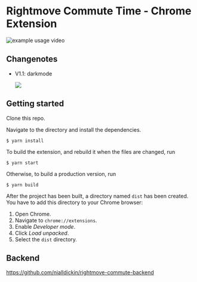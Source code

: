 # Rightmove Commute Time - Chrome Extension

![example usage video](https://j.gifs.com/XLmZ5g.gif)

## Changenotes

- V1.1: darkmode

  ![](https://user-images.githubusercontent.com/36296712/115534767-05217080-a290-11eb-9b48-91ce8da57b14.png)

## Getting started

Clone this repo.

Navigate to the directory and install the dependencies.

```
$ yarn install
```

To build the extension, and rebuild it when the files are changed, run

```
$ yarn start
```

Otherwise, to build a production version, run

```
$ yarn build
```

After the project has been built, a directory named `dist` has been created. You have to add this directory to your Chrome browser:

1. Open Chrome.
2. Navigate to `chrome://extensions`.
3. Enable _Developer mode_.
4. Click _Load unpacked_.
5. Select the `dist` directory.

## Backend

https://github.com/nialldickin/rightmove-commute-backend
